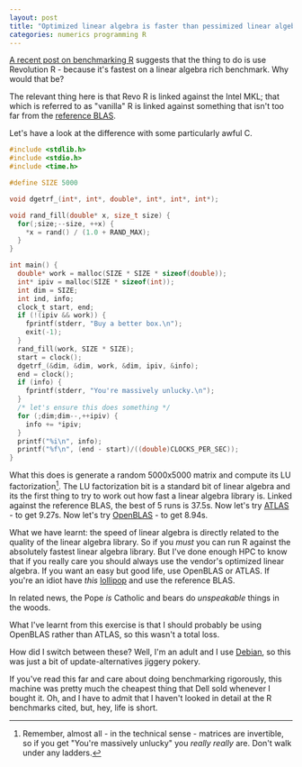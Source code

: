 ```yaml
---
layout: post
title: "Optimized linear algebra is faster than pessimized linear algebra"
categories: numerics programming R
---
```


[A recent post on benchmarking
R](http://www.brodrigues.co/2014/11/11/benchmarks-r-blas-atlas-rro/)
suggests that the thing to do is use Revolution R - because it's
fastest on a linear algebra rich benchmark.  Why would that be?

The relevant thing here is that Revo R is linked against the Intel
MKL; that which is referred to as "vanilla" R is linked against
something that isn't too far from the [reference
BLAS](http://www.netlib.org/blas/).

Let's have a look at the difference with some particularly awful C.

~~~C
#include <stdlib.h>
#include <stdio.h>
#include <time.h>

#define SIZE 5000

void dgetrf_(int*, int*, double*, int*, int*, int*);

void rand_fill(double* x, size_t size) {
  for(;size;--size, ++x) {
    *x = rand() / (1.0 + RAND_MAX);
  }
}

int main() {
  double* work = malloc(SIZE * SIZE * sizeof(double));
  int* ipiv = malloc(SIZE * sizeof(int));
  int dim = SIZE;
  int ind, info;
  clock_t start, end;
  if (!(ipiv && work)) {
    fprintf(stderr, "Buy a better box.\n");
    exit(-1);
  }
  rand_fill(work, SIZE * SIZE);
  start = clock();
  dgetrf_(&dim, &dim, work, &dim, ipiv, &info);
  end = clock();
  if (info) {
    fprintf(stderr, "You're massively unlucky.\n");
  }
  /* let's ensure this does something */
  for (;dim;dim--,++ipiv) {
    info += *ipiv;
  }
  printf("%i\n", info);
  printf("%f\n", (end - start)/((double)CLOCKS_PER_SEC));
}
~~~

What this does is generate a random 5000x5000 matrix and compute its
LU factorization[^invertibility].  The LU factorization bit is a standard bit of
linear algebra and its the first thing to try to work out how fast a
linear algebra library is.  Linked against the reference BLAS, the
best of 5 runs is 37.5s.  Now let's try
[ATLAS](http://math-atlas.sourceforge.net/) - to get 9.27s. Now let's
try [OpenBLAS](http://www.openblas.net/) - to get 8.94s.

[^invertibility]: Remember, almost all - in the technical sense - matrices are invertible, so if you get "You're massively unlucky" you _really really_ are.  Don't walk under any ladders.

What we have learnt: the speed of linear algebra is directly related
to the quality of the linear algebra library.  So if you _must_ you
can run R against the absolutely fastest linear algebra library.  But
I've done enough HPC to know that if you really care you should always
use the vendor's optimized linear algebra.  If you want an easy but
good life, use OpenBLAS or ATLAS.  If you're an idiot have *this*
[lollipop](http://en.wikipedia.org/wiki/Lollipop) and use the
reference BLAS.

In related news, the Pope *is* Catholic and bears do _unspeakable_
things in the woods.

What I've learnt from this exercise is that I should probably be using
OpenBLAS rather than ATLAS, so this wasn't a total loss.

How did I switch between these?  Well, I'm an adult and I use
[Debian](http://debian.org/), so this was just a bit of
update-alternatives jiggery pokery.

If you've read this far and care about doing benchmarking rigorously,
this machine was pretty much the cheapest thing that Dell sold
whenever I bought it.  Oh, and I have to admit that I haven't looked
in detail at the R benchmarks cited, but, hey, life is short.